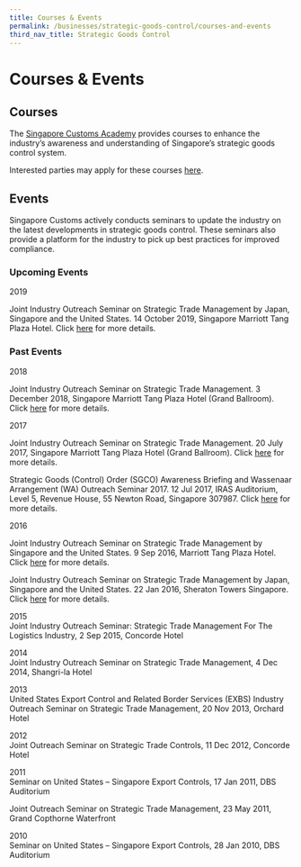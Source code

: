```yaml
---
title: Courses & Events
permalink: /businesses/strategic-goods-control/courses-and-events
third_nav_title: Strategic Goods Control 
---
```


# Courses & Events

## Courses

The  [Singapore Customs Academy](https://www.customsacademy.gov.sg/) provides courses to enhance the industry’s awareness and understanding of Singapore’s strategic goods control system.

Interested parties may apply for these courses  [here](https://www.customsacademy.gov.sg/).

## Events

Singapore Customs actively conducts seminars to update the industry on the latest developments in strategic goods control. These seminars also provide a platform for the industry to pick up best practices for improved compliance.

### Upcoming Events

2019

Joint Industry Outreach Seminar on Strategic Trade Management by Japan, Singapore and the United States. 14 October 2019, Singapore Marriott Tang Plaza Hotel. Click  [here](https://www.customs.gov.sg/businesses/resources/courses-and-events/joint-industry-outreach-on-strategic-trade-management-2019) for more details.

### Past Events

2018

Joint Industry Outreach Seminar on Strategic Trade Management. 3 December 2018, Singapore Marriott Tang Plaza Hotel (Grand Ballroom). Click [](https://www.customs.gov.sg/businesses/resources/courses-and-events/joint-industry-outreach-on-strategic-trade-management-2017)[here](https://www.customs.gov.sg/businesses/resources/courses-and-events/joint-industry-outreach-on-strategic-trade-management-2018) for more details.

2017

Joint Industry Outreach Seminar on Strategic Trade Management. 20 July 2017, Singapore Marriott Tang Plaza Hotel (Grand Ballroom). Click [here](https://www.customs.gov.sg/businesses/resources/courses-and-events/joint-industry-outreach-on-strategic-trade-management-2017) for more details.

Strategic Goods (Control) Order (SGCO) Awareness Briefing and Wassenaar Arrangement (WA) Outreach Seminar 2017. 12 Jul 2017, IRAS Auditorium, Level 5, Revenue House, 55 Newton Road, Singapore 307987. Click [here](https://www.customs.gov.sg/businesses/strategic-goods-control/courses-and-events/sgco-awareness-briefing-and-wa-outreach-seminar)  for more details.

2016

Joint Industry Outreach Seminar on Strategic Trade Management by Singapore and the United States. 9 Sep 2016, Marriott Tang Plaza Hotel. Click [here](https://www.customs.gov.sg/businesses/resources/courses-and-events/joint-industry-outreach-seminar-on-strategic-trade-management---9-sep-2016)  for more details.

Joint Industry Outreach Seminar on Strategic Trade Management by Japan, Singapore and the United States. 22 Jan 2016, Sheraton Towers Singapore. Click [here](https://www.customs.gov.sg/businesses/resources/courses-and-events/joint-industry-outreach-seminar-on-strategic-trade-management---22-jan-2016)  for more details.

2015  
Joint Industry Outreach Seminar: Strategic Trade Management For The Logistics Industry, 2 Sep 2015, Concorde Hotel

2014  
Joint Industry Outreach Seminar on Strategic Trade Management, 4 Dec 2014, Shangri-la Hotel

2013  
United States Export Control and Related Border Services (EXBS) Industry Outreach Seminar on Strategic Trade Management, 20 Nov 2013, Orchard Hotel

2012  
Joint Outreach Seminar on Strategic Trade Controls, 11 Dec 2012, Concorde Hotel

2011  
Seminar on United States – Singapore Export Controls, 17 Jan 2011, DBS Auditorium  
  
Joint Outreach Seminar on Strategic Trade Management, 23 May 2011, Grand Copthorne Waterfront

2010  
Seminar on United States – Singapore Export Controls, 28 Jan 2010, DBS Auditorium
